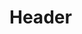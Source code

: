 <!-- TITLE: Atmos -->
<!-- SUBTITLE: ATMOS, unofficially a short form for "Assimilation of Technically Motivated Souls", is the techno-management fest of our campus. ATMOS is usually the first fest that freshers see on campus.  -->

# Header